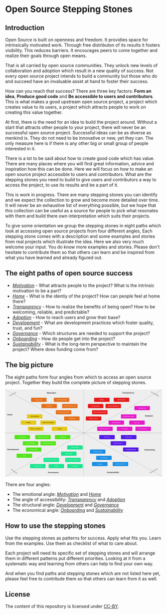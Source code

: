 # Open Source Stepping Stones

## Introduction

Open Source is built on openness and freedom. It providies space for intrinsically motivated work. Through free distributon of its results it fosters visibility. This reduces barriers. It encourages peers to come together and realize their goals through open means.

That is all carried by open source communities. They unlock new levels of collaboration and adoption which result in a new quality of success. Not every open source project intends to build a community but those who do and succeed have an invaluable asset at hand to foster their success.

How can you reach that success? There are three key factors: **Form an idea**, **Produce good code** and **Be accessible to users and contributors**. This is what makes a good upstream open source project, a project which creates value to its users, a project which attracts people to work on creating this value together.

At first, there is the need for an idea to build the project around. Without a start that attracts other people to your project, there will never be an successful open source project. Successful ideas can be as diverse as menkind is. They do not need to be innovative or new, yet they can. The only measure here is if there is any other big or small group of people interested in it.

There is a lot to be said about how to create good code which has value. There are many places where you will find great information, advice and inspiration how this can be done. Here we will focus on how to make an open source project accessible to users and contributors. What are the stepping stones you need to build to give users and contributors a way to access the project, to use its results and be a part of it.

This is work in progress. There are many stepping stones you can identify and we expect the collection to grow and become more detailed over time. It will never be an exhaustive list of everything possible, but we hope that this collection can be useful as a source for people to pick what resonates with them and build there own interpretation which suits their projects.

To give some orientation we group the stepping stones in eight paths which look at accessing open source projects from four different angles, Each stepping stone comes with a description and some examples and stories from real projects which illustrate the idea. Here we also very much welcome your input. You do know more examples and stories. Please don't hesitate to contribute them so that others can learn and be inspired from what you have learned and already figured out.

## The eight paths of open source success

* [*Motivation*](motivation.md) - What attracts people to the project? What is the intrinsic motivation to be a part?
* [*Home*](home.md) - What is the identiy of the project? How can people feel at home there?
* [*Transparency*](transparency.md) - How to realize the benefits of being open? How to be welcoming, reliable, and predictable?
* [*Adoption*](adoption.md) - How to reach users and grow their base?
* [*Development*](development.md) - What are development practices which foster quality, trust, and fun?
* [*Governance*](governance.md) - Which structures are needed to support the project?
* [*Onboarding*](onboarding.md) - How do people get into the project?
* [*Sustainability*](sustainability.md) - What is the long-term perspective to maintain the project? Where does funding come from?

## The big picture

The eight paths form four angles from which to access an open source project. Together they build the complete picture of stepping stones.

![Stepping Stones](diagram/images/stepping-stones-edited.svg)

There are four angles:

* The emotional angle: [*Motivation*](motivation.md) and [*Home*](home.md)
* The angle of accessibility: [*Transparency*](transparency.md) and [*Adoption*](adoption.md)
* The structural angle: [*Development*](development.md) and [*Governance*](governance.md)
* The economical angle: [*Onboarding*](onboarding.md) and [*Sustainability*](sustainability.md)

## How to use the stepping stones

Use the stepping stones as patterns for success. Apply what fits you. Learn from the examples. Use them as checklist of what to care about.

Each project will need its specific set of stepping stones and will arrange them in different patterns put different priorities. Looking at it from a systematic way and learning from others can help to find your own way.

And when you find paths and stepping stones which are not listed here yet, please feel free to contribute them so that others can learn from it as well.

## License

The content of this repository is licensed under [CC-BY](https://creativecommons.org/licenses/by/4.0/).
